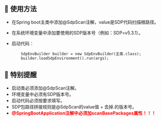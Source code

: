 ## 🔧 使用方法

- 在Spring boot主类中添加@SdpScan注解，value是SDP代码扫描根路径。
- 在系统环境变量中添加要使用的SDP版本号（例如：SDP=v5.3.1）。
- 启动代码：

    ```shell
        SdpEnvBuilder builder = new SdpEnvBuilder(主类.class);
        builder.loadSdpEnvironment().run(args);
    ```
## 🔔️ 特别提醒

- 启动类必须添加@SdpScan注解。
- 环境变量中必须有SDP版本号。
- 启动代码必须按要求填写。
- SDP包路径拼接规则是@SdpScan的value值 + 去掉.的版本号。
- <font color="red">**@SpringBootApplication注解中必须加scanBasePackages属性！！！**</font>